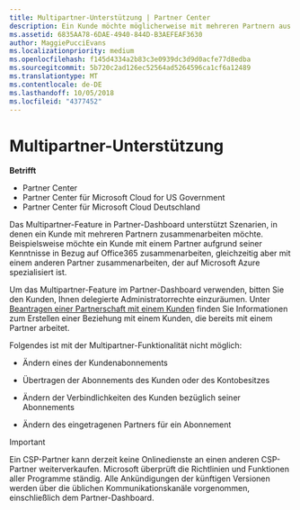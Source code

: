 ```yaml
---
title: Multipartner-Unterstützung | Partner Center
description: Ein Kunde möchte möglicherweise mit mehreren Partnern aus dem Programm für Cloud-Lösungsanbieter zusammenarbeiten, die sich auf unterschiedliche Dienste spezialisiert haben.
ms.assetid: 6835AA78-6DAE-4940-844D-B3AEFEAF3630
author: MaggiePucciEvans
ms.localizationpriority: medium
ms.openlocfilehash: f145d4334a2b83c3e0939dc3d9d0acfe77d8edba
ms.sourcegitcommit: 5b720c2ad126ec52564ad5264596ca1cf6a12489
ms.translationtype: MT
ms.contentlocale: de-DE
ms.lasthandoff: 10/05/2018
ms.locfileid: "4377452"
---
```

# <a name="multi-partner-support"></a>Multipartner-Unterstützung

**Betrifft**

-  Partner Center
-  Partner Center für Microsoft Cloud for US Government
-  Partner Center für Microsoft Cloud Deutschland

Das Multipartner-Feature in Partner-Dashboard unterstützt Szenarien, in denen ein Kunde mit mehreren Partnern zusammenarbeiten möchte. Beispielsweise möchte ein Kunde mit einem Partner aufgrund seiner Kenntnisse in Bezug auf Office365 zusammenarbeiten, gleichzeitig aber mit einem anderen Partner zusammenarbeiten, der auf Microsoft Azure spezialisiert ist.

Um das Multipartner-Feature im Partner-Dashboard verwenden, bitten Sie den Kunden, Ihnen delegierte Administratorrechte einzuräumen. Unter [Beantragen einer Partnerschaft mit einem Kunden](request-a-relationship-with-a-customer.md) finden Sie Informationen zum Erstellen einer Beziehung mit einem Kunden, die bereits mit einem Partner arbeitet.

Folgendes ist mit der Multipartner-Funktionalität nicht möglich:

-   Ändern eines der Kundenabonnements

-   Übertragen der Abonnements des Kunden oder des Kontobesitzes

-   Ändern der Verbindlichkeiten des Kunden bezüglich seiner Abonnements

-   Ändern des eingetragenen Partners für ein Abonnement

> [!IMPORTANT]  
> Ein CSP-Partner kann derzeit keine Onlinedienste an einen anderen CSP-Partner weiterverkaufen. Microsoft überprüft die Richtlinien und Funktionen aller Programme ständig. Alle Ankündigungen der künftigen Versionen werden über die üblichen Kommunikationskanäle vorgenommen, einschließlich dem Partner-Dashboard.  

 






